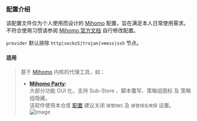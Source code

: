 ### 配置介绍

该配置文件仅为个人使用而设计的 [Mihomo](https://github.com/MetaCubeX/mihomo) 配置，旨在满足本人日常使用需求。不符合使用习惯请参阅 [Mihomo 官方文档](https://wiki.metacubex.one/handbook/syntax/) 自行修改配置。  

`provider` 默认排除 `http|socks5|trojan|vmess|ssh` 节点。  

#### 适用

> 基于 [Mihomo](https://github.com/MetaCubeX/mihomo) 内核的代理工具，如：
>
> - **[Mihomo Party](https://github.com/pompurin404/mihomo-party/releases):**  
>   大部分功能 GUI 化，支持 Sub-Store 、脚本覆写、策略组图标 及 策略组隐藏。  
>   该软件使用本仓库 [配置](https://raw.githubusercontent.com/yiteei/Clash/refs/heads/Meta/config/redir-host.yaml) 建议关闭 `接管DNS` 及 `接管域名嗅探` 设置。  
>   ![image](https://github.com/user-attachments/assets/6a3cd64f-6071-4fe4-86b0-175f06eccc63)
